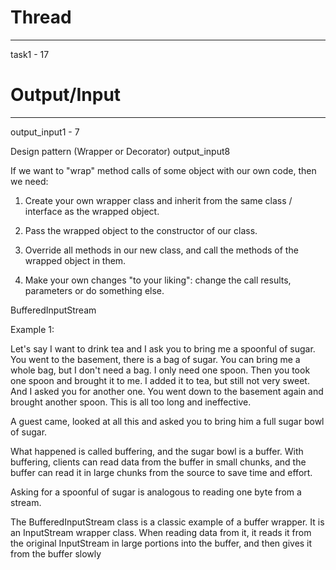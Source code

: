 # Thread 
***
task1 - 17 
# Output/Input
***
output_input1 - 7

Design pattern (Wrapper or Decorator) output_input8

If we want to "wrap" method calls of some object with our own code, then we need:

1) Create your own wrapper class and inherit from the same class / interface as the wrapped object.

2) Pass the wrapped object to the constructor of our class.

3) Override all methods in our new class, and call the methods of the wrapped object in them.

4) Make your own changes "to your liking": change the call results, parameters or do something else.

BufferedInputStream

Example 1:

Let's say I want to drink tea and I ask you to bring me a spoonful of sugar. You went to the basement, there is a bag of sugar. You can bring me a whole bag, but I don't need a bag. I only need one spoon. Then you took one spoon and brought it to me. I added it to tea, but still not very sweet. And I asked you for another one. You went down to the basement again and brought another spoon. This is all too long and ineffective.

A guest came, looked at all this and asked you to bring him a full sugar bowl of sugar.

What happened is called buffering, and the sugar bowl is a buffer. With buffering, clients can read data from the buffer in small chunks, and the buffer can read it in large chunks from the source to save time and effort.

Asking for a spoonful of sugar is analogous to reading one byte from a stream.

The BufferedInputStream class is a classic example of a buffer wrapper. It is an InputStream wrapper class. When reading data from it, it reads it from the original InputStream in large portions into the buffer, and then gives it from the buffer slowly
